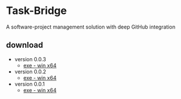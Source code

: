 # Task-Bridge

A software-project management solution with deep GitHub integration

## download

- version 0.0.3
   - [exe - win x64](https://drive.google.com/file/d/1Ripf2fPINhq5ofFyIjv844WFmuQ-B-rS/view?usp=sharing)
- version 0.0.2
   - [exe - win x64](https://drive.google.com/file/d/1naGo0lwyoj2rIlpEqDppkRcCsqmFB3af/view?usp=sharing)
- version 0.0.1
   - [exe - win x64](https://drive.google.com/file/d/1kTbaX2mgx_O6Qwrzv7qdjGPWxaocb02X/view?usp=drive_link)
